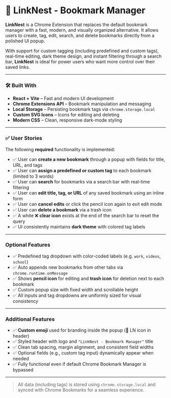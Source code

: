 # 🔖 LinkNest - Bookmark Manager

**LinkNest** is a Chrome Extension that replaces the default bookmark manager with a fast, modern, and visually organized alternative. It allows users to create, tag, edit, search, and delete bookmarks directly from a polished UI popup.

With support for custom tagging (including predefined and custom tags), real-time editing, dark theme design, and instant filtering through a search bar, **LinkNest** is ideal for power users who want more control over their saved links.

---

### 🛠️ Built With

- **React + Vite** – Fast and modern UI development
- **Chrome Extensions API** – Bookmark manipulation and messaging
- **Local Storage** – Persisting bookmark tags via `chrome.storage.local`
- **Custom SVG Icons** – Icons for editing and deleting
- **Modern CSS** – Clean, responsive dark-mode styling

---

### ✅ User Stories

The following **required** functionality is implemented:

- ✅ User can **create a new bookmark** through a popup with fields for title, URL, and tags  
- ✅ User can **assign a predefined or custom tag** to each bookmark (limited to 3 words)  
- ✅ User can **search** for bookmarks via a search bar with real-time filtering  
- ✅ User can **edit title, tag, or URL** of any saved bookmark using an inline form  
- ✅ User can **cancel edits** or click the pencil icon again to exit edit mode  
- ✅ User can **delete a bookmark** via a trash icon  
- ✅ A white ❌ **clear icon** exists at the end of the search bar to reset the query  
- ✅ UI consistently maintains **dark theme** with colored tag labels

---

### Optional Features

- ✅ Predefined tag dropdown with color-coded labels (e.g. `work`, `videos`, `school`)  
- ✅ Auto appends new bookmarks from other tabs via `chrome.runtime.onMessage`  
- ✅ Shows **pencil icon** for editing and **trash icon** for deletion next to each bookmark  
- ✅ Custom popup size with fixed width and scrollable height  
- ✅ All inputs and tag dropdowns are uniformly sized for visual consistency  

---

### Additional Features

- ✅ **Custom emoji** used for branding inside the popup (📝 LN icon in header)  
- ✅ Styled header with logo and `"LinkNest - Bookmark Manager"` title  
- ✅ Clean tab spacing, margin alignment, and consistent field widths  
- ✅ Optional fields (e.g., custom tag input) dynamically appear when needed  
- ✅ Fully functional even if default Chrome Bookmark Manager is bypassed  

---

> All data (including tags) is stored using `chrome.storage.local` and synced with Chrome Bookmarks for a seamless experience.

